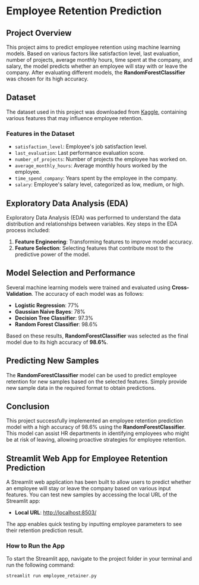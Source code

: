 # Employee Retention Prediction

## Project Overview
This project aims to predict employee retention using machine learning models. Based on various factors like satisfaction level, last evaluation, number of projects, average monthly hours, time spent at the company, and salary, the model predicts whether an employee will stay with or leave the company. After evaluating different models, the **RandomForestClassifier** was chosen for its high accuracy.

## Dataset
The dataset used in this project was downloaded from [Kaggle](https://www.kaggle.com/), containing various features that may influence employee retention.

### Features in the Dataset
- `satisfaction_level`: Employee's job satisfaction level.
- `last_evaluation`: Last performance evaluation score.
- `number_of_projects`: Number of projects the employee has worked on.
- `average_monthly_hours`: Average monthly hours worked by the employee.
- `time_spend_company`: Years spent by the employee in the company.
- `salary`: Employee's salary level, categorized as low, medium, or high.

## Exploratory Data Analysis (EDA)
Exploratory Data Analysis (EDA) was performed to understand the data distribution and relationships between variables. Key steps in the EDA process included:
1. **Feature Engineering**: Transforming features to improve model accuracy.
2. **Feature Selection**: Selecting features that contribute most to the predictive power of the model.

## Model Selection and Performance
Several machine learning models were trained and evaluated using **Cross-Validation**. The accuracy of each model was as follows:
- **Logistic Regression**: 77%
- **Gaussian Naive Bayes**: 78%
- **Decision Tree Classifier**: 97.3%
- **Random Forest Classifier**: 98.6%

Based on these results, **RandomForestClassifier** was selected as the final model due to its high accuracy of **98.6%**.

## Predicting New Samples
The **RandomForestClassifier** model can be used to predict employee retention for new samples based on the selected features. Simply provide new sample data in the required format to obtain predictions.

## Conclusion
This project successfully implemented an employee retention prediction model with a high accuracy of 98.6% using the **RandomForestClassifier**. This model can assist HR departments in identifying employees who might be at risk of leaving, allowing proactive strategies for employee retention.

## Streamlit Web App for Employee Retention Prediction
A Streamlit web application has been built to allow users to predict whether an employee will stay or leave the company based on various input features. You can test new samples by accessing the local URL of the Streamlit app:

- **Local URL**: [http://localhost:8503/](http://localhost:8503/)

The app enables quick testing by inputting employee parameters to see their retention prediction result.

### How to Run the App
To start the Streamlit app, navigate to the project folder in your terminal and run the following command:

```bash
streamlit run employee_retainer.py




